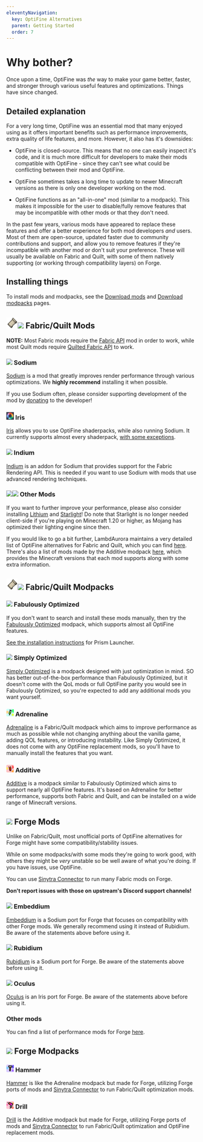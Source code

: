 ```yaml
---
eleventyNavigation:
  key: OptiFine Alternatives
  parent: Getting Started
  order: 7
---
```


# Why bother?

Once upon a time, OptiFine was *the* way to make your game better, faster, and stronger through various useful features and optimizations. Things have since changed.

## Detailed explanation

For a very long time, OptiFine was an essential mod that many enjoyed using as it offers important benefits such as performance improvements, extra quality of life features, and more. However, it also has it's downsides:

- OptiFine is closed-source. This means that no one can easily inspect it's code, and it is much more difficult for developers to make their mods compatible with OptiFine - since they can't see what could be conflicting between their mod and OptiFine.

- OptiFine sometimes takes a long time to update to newer Minecraft versions as there is only one developer working on the mod.

- OptiFine functions as an "all-in-one" mod (similar to a modpack). This makes it impossible for the user to disable/fully remove features that may be incompatible with other mods or that they don't need.

In the past few years, various mods have appeared to replace these features and offer a better experience for both mod developers *and* users. Most of them are open-source, updated faster due to community contributions and support, and allow you to remove features if they're incompatible with another mod or don't suit your preference. These will usually be available on Fabric and Quilt, with some of them natively supporting (or working through compatibility layers) on Forge.

## Installing things

To install mods and modpacks, see the [Download mods](../download-mods) and [Download modpacks](../download-modpacks) pages.

## <img src="https://raw.githubusercontent.com/FabricMC/community/main/media/unascribed/png/fabric.png" height="30"><img src="https://raw.githubusercontent.com/QuiltMC/art/master/brand/svg/quilt_logo_dark.svg" height="30"> Fabric/Quilt Mods

**NOTE:** Most Fabric mods require the [Fabric API](https://modrinth.com/mod/fabric-api) mod in order to work, while most Quilt mods require [Quilted Fabric API](https://modrinth.com/mod/qsl) to work.

### <img src="https://cdn.modrinth.com/data/AANobbMI/icon.png" height="20"> Sodium

[Sodium](https://modrinth.com/mod/sodium) is a mod that greatly improves render performance through various optimizations. We **highly recommend** installing it when possible.

If you use Sodium often, please consider supporting development of the mod by [donating](https://jellysquid.me/donate) to the developer!

### <img src="https://raw.githubusercontent.com/IrisShaders/Iris/trunk/src/main/resources/assets/iris/iris-logo.png" height="20"> Iris

[Iris](https://irisshaders.net/) allows you to use OptiFine shaderpacks, while also running Sodium. It currently supports almost every shaderpack, [with some exceptions](https://github.com/IrisShaders/Iris/blob/trunk/docs/supportedshaders.md#shaders-that-do-not-work-on-iris).

### <img src="https://cdn.modrinth.com/data/Orvt0mRa/icon.png" height="20"> Indium

[Indium](https://modrinth.com/mod/indium) is an addon for Sodium that provides support for the Fabric Rendering API. This is needed if you want to use Sodium with mods that use advanced rendering techniques.

### <img src="https://cdn.modrinth.com/data/gvQqBUqZ/icon.png" height="20"><img src="https://cdn.modrinth.com/data/H8CaAYZC/icon.png" height="20"> Other Mods

If you want to further improve your performance, please also consider installing [Lithium](https://modrinth.com/mod/lithium) and [Starlight](https://modrinth.com/mod/starlight)! Do note that Starlight is no longer needed client-side if you're playing on Minecraft 1.20 or higher, as Mojang has optimized their lighting engine since then.

If you would like to go a bit further, LambdAurora maintains a very detailed list of OptiFine alternatives for Fabric and Quilt, which you can find [here](https://lambdaurora.dev/optifine_alternatives/). There's also a list of mods made by the Additive modpack [here](https://github.com/skywardmc/additive/wiki/Give-up-OptiFine), which provides the Minecraft versions that each mod supports along with some extra information.

## <img src="https://raw.githubusercontent.com/FabricMC/community/main/media/unascribed/png/fabric.png" height="30"><img src="https://raw.githubusercontent.com/QuiltMC/art/master/brand/svg/quilt_logo_dark.svg" height="30"> Fabric/Quilt Modpacks

### <img src="https://avatars.githubusercontent.com/u/92206402?s=200&v=4" height="20"> Fabulously Optimized

If you don't want to search and install these mods manually, then try the [Fabulously Optimized](https://modrinth.com/modpack/fabulously-optimized) modpack, which supports almost all OptiFine features.

[See the installation instructions](https://fabulously-optimized.gitbook.io/modpack/readme/install-instructions#prism-launcher) for Prism Launcher.

### <img src="https://cdn-raw.modrinth.com/data/BYfVnHa7/7f8dc20fc0edd29fd95819a6f40938be0b9cadfa.png" height="20"> Simply Optimized

[Simply Optimized](https://modrinth.com/modpack/sop) is a modpack designed with just optimization in mind. SO has better out-of-the-box performance than Fabulously Optimized, but it doesn't come with the QoL mods or full OptiFine parity you would see in Fabulously Optimized, so you're expected to add any additional mods you want yourself.

### <img src="https://raw.githubusercontent.com/skywardmc/art/main/adrenaline/logo_512h.png" height="20"> Adrenaline

[Adrenaline](https://modrinth.com/modpack/adrenaline) is a Fabric/Quilt modpack which aims to improve performance as much as possible while not changing anything about the vanilla game, adding QOL features, or introducing instability. Like Simply Optimized, it does not come with any OptiFine replacement mods, so you'll have to manually install the features that you want.

### <img src="https://raw.githubusercontent.com/skywardmc/art/main/additive/logo_512h.png" height="20"> Additive

[Additive](https://modrinth.com/modpack/additive) is a modpack similar to Fabulously Optimized which aims to support nearly all OptiFine features. It's based on Adrenaline for better performance, supports both Fabric and Quilt, and can be installed on a wide range of Minecraft versions.

## <img src="https://avatars0.githubusercontent.com/u/1390178?s=400&v=4" height="30"> Forge Mods

Unlike on Fabric/Quilt, most unofficial ports of OptiFine alternatives for Forge might have some compatibility/stability issues.

While on some modpacks/with some mods they're going to work good, with others they might be *very* unstable so be well aware of what you're doing. If you have issues, use OptiFine.

You can use [Sinytra Connector](https://modrinth.com/mod/connector) to run many Fabric mods on Forge.

**Don't report issues with those on upstream's Discord support channels!**

### <img src="https://raw.githubusercontent.com/embeddedt/embeddium/16.x/forge/src/main/resources/icon.png" height="20"> Embeddium

[Embeddium](https://modrinth.com/mod/embeddium) is a Sodium port for Forge that focuses on compatibility with other Forge mods. We generally recommend using it instead of Rubidium. Be aware of the statements above before using it.

### <img src="https://raw.githubusercontent.com/Asek3/Rubidium/e3aea98992e110b41ceed5ab128c81ff6fd98fa0/src/main/resources/icon.png" height="20"> Rubidium

[Rubidium](https://modrinth.com/mod/rubidium) is a Sodium port for Forge. Be aware of the statements above before using it.

### <img src="https://raw.githubusercontent.com/Asek3/Oculus/1.18.2/src/main/resources/oculus-logo.png" height="20"> Oculus

[Oculus](https://modrinth.com/mod/oculus) is an Iris port for Forge. Be aware of the statements above before using it.

### Other mods

You can find a list of performance mods for Forge [here](https://github.com/NordicGamerFE/usefulmods#performance-and-bug-fixing-mods).

## <img src="https://avatars0.githubusercontent.com/u/1390178?s=400&v=4" height="30"> Forge Modpacks

### <img src="https://raw.githubusercontent.com/skywardmc/art/main/hammer/logo_512h.png" height="20"> Hammer

[Hammer](https://modrinth.com/modpack/hammer) is like the Adrenaline modpack but made for Forge, utilizing Forge ports of mods and [Sinytra Connector](https://modrinth.com/mod/connector) to run Fabric/Quilt optimization mods.

### <img src="https://raw.githubusercontent.com/skywardmc/art/main/drill/logo_512h.png" height="20"> Drill

[Drill](https://modrinth.com/modpack/drill) is the Additive modpack but made for Forge, utilizing Forge ports of mods and [Sinytra Connector](https://modrinth.com/mod/connector) to run Fabric/Quilt optimization and OptiFine replacement mods.

